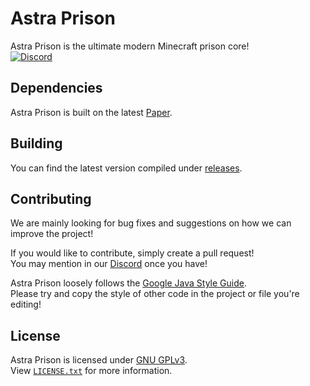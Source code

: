 # Astra Prison
Astra Prison is the ultimate modern Minecraft prison core!<br>
[![Discord](https://discordapp.com/api/guilds/1208754055132749864/widget.png?style=shield)](https://astra.fabled.dev)

## Dependencies
Astra Prison is built on the latest [Paper](https://papermc.io).

## Building
You can find the latest version compiled under [releases](https://github.com/AstraPrison/AstraPrison/releases).

## Contributing
We are mainly looking for bug fixes and suggestions on how we can improve the project!

If you would like to contribute, simply create a pull request!<br>
You may mention in our [Discord](https://astra.fabled.dev) once you have!<br>

Astra Prison loosely follows the [Google Java Style Guide](https://google.github.io/styleguide/javaguide.html).<br>
Please try and copy the style of other code in the project or file you're editing!

## License
Astra Prison is licensed under [GNU GPLv3](https://www.gnu.org/licenses/).<br>
View [`LICENSE.txt`](/LICENSE.txt) for more information.
